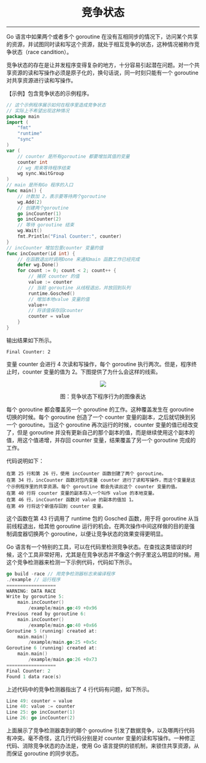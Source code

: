 <center><h1>竞争状态</h1></center>

---

Go 语言中如果两个或者多个 goroutine 在没有互相同步的情况下，访问某个共享的资源，并试图同时读和写这个资源，就处于相互竞争的状态，这种情况被称作竞争状态（race candition）。

竞争状态的存在是让并发程序变得复杂的地方，十分容易引起潜在问题。对一个共享资源的读和写操作必须是原子化的，换句话说，同一时刻只能有一个 goroutine 对共享资源进行读和写操作。

【示例】包含竞争状态的示例程序。

```go
// 这个示例程序展示如何在程序里造成竞争状态
// 实际上不希望出现这种情况
package main
import (
    "fmt"
    "runtime"
    "sync"
)
var (
    // counter 是所有goroutine 都要增加其值的变量
    counter int
    // wg 用来等待程序结束
    wg sync.WaitGroup
)
// main 是所有Go 程序的入口
func main() {
    // 计数加 2，表示要等待两个goroutine
    wg.Add(2)
    // 创建两个goroutine
    go incCounter(1)
    go incCounter(2)
    // 等待 goroutine 结束
    wg.Wait()
    fmt.Println("Final Counter:", counter)
}
// incCounter 增加包里counter 变量的值
func incCounter(id int) {
    // 在函数退出时调用Done 来通知main 函数工作已经完成
    defer wg.Done()
    for count := 0; count < 2; count++ {
        // 捕获 counter 的值
        value := counter
        // 当前 goroutine 从线程退出，并放回到队列
        runtime.Gosched()
        // 增加本地value 变量的值
        value++
        // 将该值保存回counter
        counter = value
    }
}
```

输出结果如下所示。

```
Final Counter: 2
```

变量 counter 会进行 4 次读和写操作，每个 goroutine 执行两次。但是，程序终止时，counter 变量的值为 2。下图提供了为什么会这样的线索。

<div align=center> 
    <img src="img/8-并发/04-竞争状态/竞争状态下程序行为的图像表达.gif"/> 
    <p>图：竞争状态下程序行为的图像表达</p>
</div>

每个 goroutine 都会覆盖另一个 goroutine 的工作。这种覆盖发生在 goroutine 切换的时候。每个 goroutine 创造了一个 counter 变量的副本，之后就切换到另一个 goroutine。当这个 goroutine 再次运行的时候，counter 变量的值已经改变了，但是 goroutine 并没有更新自己的那个副本的值，而是继续使用这个副本的值，用这个值递增，并存回 counter 变量，结果覆盖了另一个 goroutine 完成的工作。

代码说明如下：

```
在第 25 行和第 26 行，使用 incCounter 函数创建了两个 goroutine。
在第 34 行，incCounter 函数对包内变量 counter 进行了读和写操作，而这个变量是这个示例程序里的共享资源。每个 goroutine 都会先读出这个 counter 变量的值。
在第 40 行将 counter 变量的副本存入一个叫作 value 的本地变量。
在第 46 行，incCounter 函数对 value 的副本的值加 1。
在第 49 行将这个新值存回到 counter 变量。
```

这个函数在第 43 行调用了 runtime 包的 Gosched 函数，用于将 goroutine 从当前线程退出，给其他 goroutine 运行的机会。在两次操作中间这样做的目的是强制调度器切换两个 goroutine，以便让竞争状态的效果变得更明显。

Go 语言有一个特别的工具，可以在代码里检测竞争状态。在查找这类错误的时候，这个工具非常好用，尤其是在竞争状态并不像这个例子里这么明显的时候。用这个竞争检测器来检测一下示例代码，代码如下所示。

```go
go build -race // 用竞争检测器标志来编译程序
./example // 运行程序
==================
WARNING: DATA RACE
Write by goroutine 5:
    main.incCounter()
        /example/main.go:49 +0x96
Previous read by goroutine 6:
    main.incCounter()
        /example/main.go:40 +0x66
Goroutine 5 (running) created at:
    main.main()
        /example/main.go:25 +0x5c
Goroutine 6 (running) created at:
    main.main()
        /example/main.go:26 +0x73
==================
Final Counter: 2
Found 1 data race(s)
```

上述代码中的竞争检测器指出了 4 行代码有问题，如下所示。

```go
Line 49: counter = value
Line 40: value := counter
Line 25: go incCounter(1)
Line 26: go incCounter(2)
```

上面展示了竞争检测器查到的哪个 goroutine 引发了数据竞争，以及哪两行代码有冲突。毫不奇怪，这几行代码分别是对 counter 变量的读和写操作。一种修正代码、消除竞争状态的办法是，使用 Go 语言提供的锁机制，来锁住共享资源，从而保证 goroutine 的同步状态。

